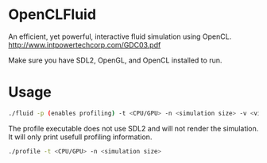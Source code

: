 # OpenCLFluid
An efficient, yet powerful, interactive fluid simulation using OpenCL.
http://www.intpowertechcorp.com/GDC03.pdf

Make sure you have SDL2, OpenGL, and OpenCL installed to run.

# Usage
```Bash
./fluid -p (enables profiling) -t <CPU/GPU> -n <simulation size> -v <viscosity> -d <rate of diffusion>
```

The profile executable does not use SDL2 and will not render the simulation. It will only print usefull profiling information.

```Bash
./profile -t <CPU/GPU> -n <simulation size>
```
